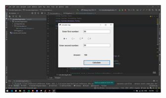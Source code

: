 <div align="center">
  <img align="center" src="https://raw.githubusercontent.com/zomeru/school-activities/main/CalculatorApplication/lab_exer2.png"/>
</div>

